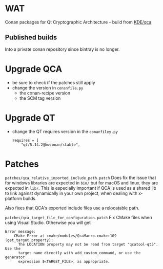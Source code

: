 # WAT
Conan packages for Qt Cryptographic Architecture - build from [KDE/qca](https://github.com/KDE/qca)

## Published builds
Into a private conan repository since bintray is no longer.

# Upgrade QCA

- be sure to check if the patches still apply
- change the version in `conanfile.py`
  - the conan-recipe version
  - the SCM tag version 

# Upgrade QT

- change the QT requires version in the `conanfiley.py`
    ```
    requires = [
        "qt/5.14.2@kwconan/stable",
    ```
# Patches

`patches/qca_relative_imported_include_path.patch`
Does fix the issue that for windows libraries are expected in `bin/` but for macOS and linux, they are expected in `lib/`.
This is especially important if QCA is used as a shared lib to link against dynamically in your own project, when dealing with x-platform builds.

Also fixes that QCA's exported include files use a relocatable path.

`patches/qca_target_file_for_configuration.patch`
Fix CMake files when using Visual Studio. Otherwise you will get

```
Error message:
    CMake Error at cmake/modules/QcaMacro.cmake:109 (get_target_property):
      The LOCATION property may not be read from target "qcatool-qt5".  Use the
      target name directly with add_custom_command, or use the generator
      expression $<TARGET_FILE>, as appropriate.
```
